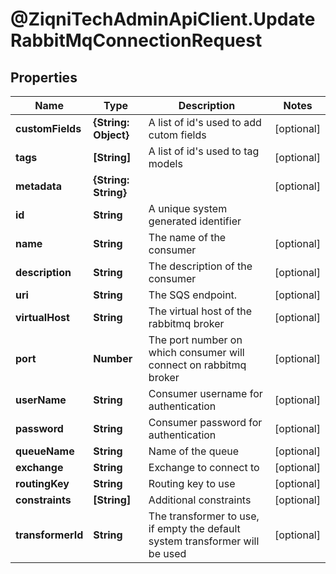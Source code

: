# @ZiqniTechAdminApiClient.UpdateRabbitMqConnectionRequest

## Properties

Name | Type | Description | Notes
------------ | ------------- | ------------- | -------------
**customFields** | **{String: Object}** | A list of id&#39;s used to add cutom fields | [optional] 
**tags** | **[String]** | A list of id&#39;s used to tag models | [optional] 
**metadata** | **{String: String}** |  | [optional] 
**id** | **String** | A unique system generated identifier | 
**name** | **String** | The name of the consumer | [optional] 
**description** | **String** | The description of the consumer | [optional] 
**uri** | **String** | The SQS endpoint. | [optional] 
**virtualHost** | **String** | The virtual host of the rabbitmq broker | [optional] 
**port** | **Number** | The port number on which consumer will connect on rabbitmq broker | [optional] 
**userName** | **String** | Consumer username for authentication | [optional] 
**password** | **String** | Consumer password for authentication | [optional] 
**queueName** | **String** | Name of the queue | [optional] 
**exchange** | **String** | Exchange to connect to | [optional] 
**routingKey** | **String** | Routing key to use | [optional] 
**constraints** | **[String]** | Additional constraints | [optional] 
**transformerId** | **String** | The transformer to use, if empty the default system transformer will be used | [optional] 


